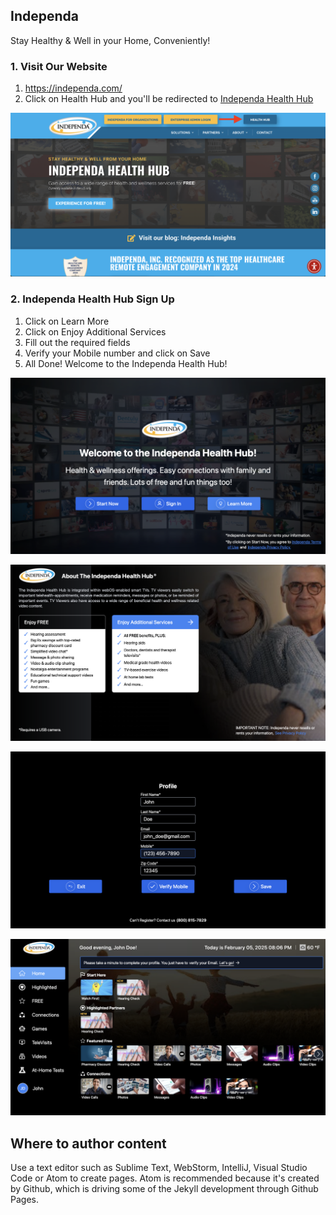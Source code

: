 <!-- ---
title: Consumer
tags: [getting_started, formatting, content_types]
keywords: pages, authoring, exclusion, frontmatter
last_updated: July 16, 2016
summary: "This theme primarily uses pages. You need to make sure your pages have the appropriate frontmatter. One frontmatter tag your users might find helpful is the summary tag. This functions similar in purpose to the shortdesc element in DITA."
sidebar: mydoc_sidebar
permalink: mydoc_ihh_consumer.html
--- -->

## Independa

Stay Healthy & Well in your Home, Conveniently!

### 1. Visit Our Website

1. <a alt='health hub' href='https://independa.com/'>https://independa.com/</a>
2. Click on Health Hub and you'll be redirected to <a alt='health hub' href='https://tv.independa.com/'>Independa Health Hub</a>

![Site Home Page](./assets/site/home.png)


### 2. Independa Health Hub Sign Up

1. Click on Learn More
2. Click on Enjoy Additional Services
3. Fill out the required fields
4. Verify your Mobile number and click on Save
5. All Done! Welcome to the Independa Health Hub!

![Health Hub Launch](./assets/ihh/hub_launch.png)

![Health Hub Learn More](./assets/ihh/hub_learn_more.png)

![Health Hub Profile](./assets/ihh/hub_profile.png)

![Health Hub Home](./assets/ihh/hub_home.png)


## Where to author content
Use a text editor such as Sublime Text, WebStorm, IntelliJ, Visual Studio Code or Atom to create pages. Atom is recommended because it's created by Github, which is driving some of the Jekyll development through Github Pages.

